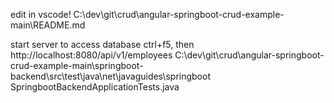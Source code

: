 edit in vscode!
C:\dev\git\crud\angular-springboot-crud-example-main\README.md

start server to access database ctrl+f5, then http://localhost:8080/api/v1/employees
C:\dev\git\crud\angular-springboot-crud-example-main\springboot-backend\src\test\java\net\javaguides\springboot\
SpringbootBackendApplicationTests.java